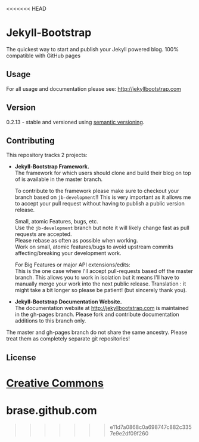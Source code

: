 <<<<<<< HEAD
# Jekyll-Bootstrap

The quickest way to start and publish your Jekyll powered blog. 100% compatible with GitHub pages

## Usage

For all usage and documentation please see: <http://jekyllbootstrap.com>

## Version

0.2.13 - stable and versioned using [semantic versioning](http://semver.org/).

## Contributing 

This repository tracks 2 projects:

- **Jekyll-Bootstrap Framework.**  
  The framework for which users should clone and build their blog on top of is available in the master branch.
  
  To contribute to the framework please make sure to checkout your branch based on `jb-development`!!
  This is very important as it allows me to accept your pull request without having to publish a public version release.
  
  Small, atomic Features, bugs, etc.   
  Use the `jb-development` branch but note it will likely change fast as pull requests are accepted.   
  Please rebase as often as possible when working.   
  Work on small, atomic features/bugs to avoid upstream commits affecting/breaking your development work.
  
  For Big Features or major API extensions/edits:   
  This is the one case where I'll accept pull-requests based off the master branch.
  This allows you to work in isolation but it means I'll have to manually merge your work into the next public release.
  Translation : it might take a bit longer so please be patient! (but sincerely thank you).
 
- **Jekyll-Bootstrap Documentation Website.**    
  The documentation website at <http://jekyllbootstrap.com> is maintained in the gh-pages branch.
  Please fork and contribute documentation additions to this branch only.

The master and gh-pages branch do not share the same ancestry. Please treat them as completely separate git repositories!


## License

[Creative Commons](http://creativecommons.org/licenses/by-nc-sa/3.0/)
=======
brase.github.com
================
>>>>>>> e11d7a0868c0a698747c882c3357e9e2df09f260
